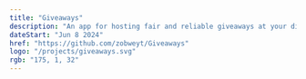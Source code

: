 ```yaml
---
title: "Giveaways"
description: "An app for hosting fair and reliable giveaways at your discord."
dateStart: "Jun 8 2024"
href: "https://github.com/zobweyt/Giveaways"
logo: "/projects/giveaways.svg"
rgb: "175, 1, 32"
---
```

